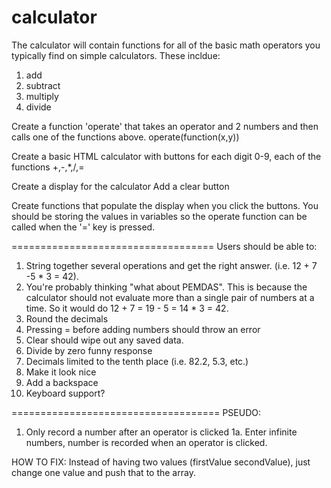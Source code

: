 # calculator
The calculator will contain functions for all of the basic math operators you typically find on simple calculators.
These incldue:
1. add
2. subtract
3. multiply
4. divide

Create a function 'operate' that takes an operator and 2 numbers and then calls one of the functions above.
    operate(function(x,y))

Create a basic HTML calculator with buttons for each digit 0-9, each of the functions +,-,*,/,=

Create a display for the calculator
Add a clear button

Create functions that populate the display when you click the buttons. You should be storing the values in variables so the operate function can be called when the '=' key is pressed.

===================================
Users should be able to:
1. String together several operations and get the right answer. (i.e. 12 + 7 -5 * 3 = 42). 
2. You're probably thinking "what about PEMDAS". This is because the calculator should not evaluate more than a single pair of numbers at a time. So it would do 12 + 7 = 19 - 5 = 14 * 3 = 42.
3. Round the decimals
4. Pressing = before adding numbers should throw an error
5. Clear should wipe out any saved data.
6. Divide by zero funny response
7. Decimals limited to the tenth place (i.e. 82.2, 5.3, etc.)
8. Make it look nice
9. Add a backspace
10. Keyboard support?

====================================
PSEUDO:
1. Only record a number after an operator is clicked
1a. Enter infinite numbers, number is recorded when an operator is clicked.


HOW TO FIX:
Instead of having two values (firstValue secondValue), just change one value and push that to the array.